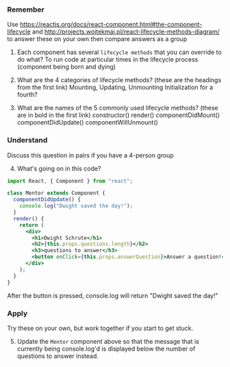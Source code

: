 ### Remember

Use https://reactjs.org/docs/react-component.html#the-component-lifecycle and http://projects.wojtekmaj.pl/react-lifecycle-methods-diagram/ to answer these on your own then compare answers as a group

1.  Each component has several `lifecycle methods` that you can override to do what?
      To run code at particular times in the lifecycle process (component being born and dying)

2.  What are the 4 categories of lifecycle methods? (these are the headings from the first link)
      Mounting, Updating, Unmounting
          Initialization for a fourth?

3.  What are the names of the 5 commonly used lifecycle methods? (these are in bold in the first link)
      constructor()
      render()
      componentDidMount()
      componentDidUpdate()
      componentWillUnmount()

### Understand

Discuss this question in pairs if you have a 4-person group

4.  What's going on in this code?

```jsx
import React, { Component } from "react";

class Mentor extends Component {
  componentDidUpdate() {
    console.log("Dwight saved the day!");
  }
  render() {
    return (
      <div>
        <h1>Dwight Schrute</h1>
        <h2>{this.props.questions.length}</h2>
        <h3>questions to answer</h3>
        <button onClick={this.props.answerQuestion}>Answer a question!</button>
      </div>
    );
  }
}
```

After the button is pressed, console.log will return "Dwight saved the day!"

### Apply

Try these on your own, but work together if you start to get stuck.

5.  Update the `Mentor` component above so that the message that is currently being console.log'd is displayed below the number of questions to answer instead.

